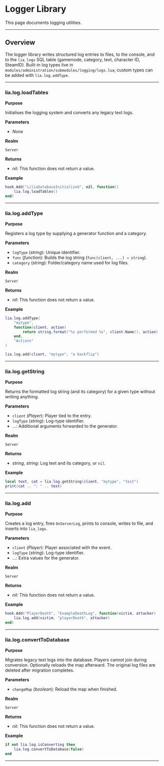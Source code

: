 # Logger Library

This page documents logging utilities.

---

## Overview

The logger library writes structured log entries to files, to the console, and to the `lia_logs` SQL table (gamemode, category, text, character ID, SteamID). Built-in log types live in `modules/administration/submodules/logging/logs.lua`; custom types can be added with `lia.log.addType`.

---

### lia.log.loadTables

**Purpose**

Initialises the logging system and converts any legacy text logs.

**Parameters**

* *None*

**Realm**

`Server`

**Returns**

* *nil*: This function does not return a value.

**Example**

```lua
hook.Add("LiliaDatabaseInitialized", nil, function()
    lia.log.loadTables()
end)
```

---

### lia.log.addType

**Purpose**

Registers a log type by supplying a generator function and a category.

**Parameters**

* `logType` (*string*): Unique identifier.
* `func` (*function*): Builds the log string (`func(client, ...) → string`).
* `category` (*string*): Folder/category name used for log files.

**Realm**

`Server`

**Returns**

* *nil*: This function does not return a value.

**Example**

```lua
lia.log.addType(
    "mytype",
    function(client, action)
        return string.format("%s performed %s", client:Name(), action)
    end,
    "Actions"
)

lia.log.add(client, "mytype", "a backflip")
```

---

### lia.log.getString

**Purpose**

Returns the formatted log string (and its category) for a given type without writing anything.

**Parameters**

* `client` (*Player*): Player tied to the entry.
* `logType` (*string*): Log-type identifier.
* …: Additional arguments forwarded to the generator.

**Realm**

`Server`

**Returns**

* *string*, *string*: Log text and its category, or `nil`.

**Example**

```lua
local text, cat = lia.log.getString(client, "mytype", "test")
print(cat .. ": " .. text)
```

---

### lia.log.add

**Purpose**

Creates a log entry, fires `OnServerLog`, prints to console, writes to file, and inserts into `lia_logs`.

**Parameters**

* `client` (*Player*): Player associated with the event.
* `logType` (*string*): Log-type identifier.
* …: Extra values for the generator.

**Realm**

`Server`

**Returns**

* *nil*: This function does not return a value.

**Example**

```lua
hook.Add("PlayerDeath", "ExampleDeathLog", function(victim, attacker)
    lia.log.add(victim, "playerDeath", attacker)
end)
```

---

### lia.log.convertToDatabase

**Purpose**

Migrates legacy text logs into the database. Players cannot join during conversion. Optionally reloads the map afterward. The original log files are deleted after migration completes.

**Parameters**

* `changeMap` (*boolean*): Reload the map when finished.

**Realm**

`Server`

**Returns**

* *nil*: This function does not return a value.

**Example**

```lua
if not lia.log.isConverting then
    lia.log.convertToDatabase(false)
end
```
---